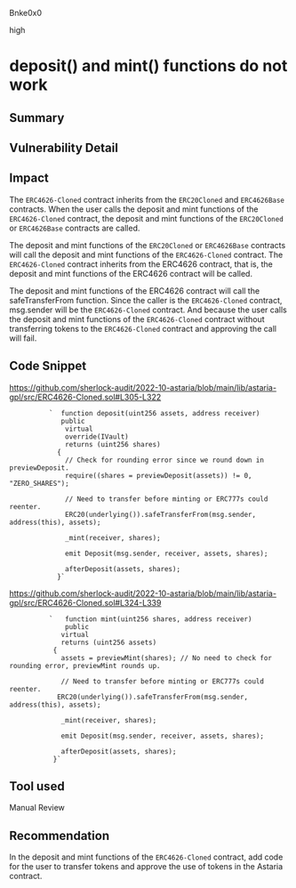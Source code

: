Bnke0x0

high

# deposit() and  mint() functions do not work

## Summary

## Vulnerability Detail

## Impact
The `ERC4626-Cloned` contract inherits from the `ERC20Cloned` and `ERC4626Base` contracts. When the user calls the deposit and mint functions of the  `ERC4626-Cloned` contract, the deposit and mint functions of the `ERC20Cloned` or  `ERC4626Base` contracts are called.

The deposit and mint functions of the `ERC20Cloned` or  `ERC4626Base` contracts will call the deposit and mint functions of the `ERC4626-Cloned` contract. The `ERC4626-Cloned` contract inherits from the ERC4626 contract, that is, the deposit and mint functions of the ERC4626 contract will be called.

The deposit and mint functions of the ERC4626 contract will call the safeTransferFrom function. Since the caller is the  `ERC4626-Cloned` contract, msg.sender will be the  `ERC4626-Cloned` contract. And because the user calls the deposit and mint functions of the  `ERC4626-Cloned` contract without transferring tokens to the  `ERC4626-Cloned` contract and approving the call will fail.

## Code Snippet
https://github.com/sherlock-audit/2022-10-astaria/blob/main/lib/astaria-gpl/src/ERC4626-Cloned.sol#L305-L322
      
              `  function deposit(uint256 assets, address receiver)
                 public
                  virtual
                  override(IVault)
                  returns (uint256 shares)
                {
                  // Check for rounding error since we round down in previewDeposit.
                  require((shares = previewDeposit(assets)) != 0, "ZERO_SHARES");

                  // Need to transfer before minting or ERC777s could reenter.
                  ERC20(underlying()).safeTransferFrom(msg.sender, address(this), assets);

                  _mint(receiver, shares);

                  emit Deposit(msg.sender, receiver, assets, shares);

                  afterDeposit(assets, shares);
                }`

https://github.com/sherlock-audit/2022-10-astaria/blob/main/lib/astaria-gpl/src/ERC4626-Cloned.sol#L324-L339
      
              `   function mint(uint256 shares, address receiver)
                  public
                 virtual
                 returns (uint256 assets)
               {
                 assets = previewMint(shares); // No need to check for rounding error, previewMint rounds up.

                 // Need to transfer before minting or ERC777s could reenter.
                ERC20(underlying()).safeTransferFrom(msg.sender, address(this), assets);

                 _mint(receiver, shares);

                 emit Deposit(msg.sender, receiver, assets, shares);

                 afterDeposit(assets, shares);
               }`

## Tool used

Manual Review

## Recommendation
In the deposit and mint functions of the `ERC4626-Cloned` contract, add code for the user to transfer tokens and approve the use of tokens in the Astaria contract.
